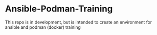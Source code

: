 # Ansible-Podman-Training
This repo is in development, but is intended to create an environment for ansible and podman (docker) training
